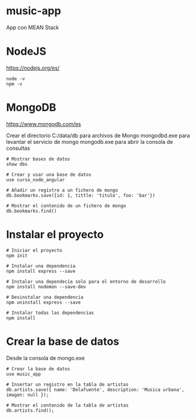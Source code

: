 # music-app
App con MEAN Stack 

# NodeJS
https://nodejs.org/es/

```
node -v
npm -v 
``` 

# MongoDB 

https://www.mongodb.com/es

Crear el directorio C:/data/db para archivos de Mongo 
mongodbd.exe para levantar el servicio de mongo
mongodb.exe para abrir la consola de consultas 

```
# Mostrar bases de datos
show dbs

# Crear y usar una base de datos
use curso_node_angular

# Añadir un registro a un fichero de mongo 
db.bookmarks.save({id: 1, tittle: 'titulo', foo: 'bar'})

# Mostrar el contenido de un fichero de mongo
db.bookmarks.find()
```

# Instalar el proyecto 

```
# Iniciar el proyecto
npm init

# Instalar una dependencia
npm install express --save 

# Instalar una dependecia solo para el entorno de desarrollo 
npm install nodemon --save-dev 

# Desinstalar una dependencia 
npm uninstall express --save

# Instalar todas las dependencias
npm install 
``` 

# Crear la base de datos
Desde la consola de mongo.exe
```
# Crear la base de datos
use music_app

# Insertar un registro en la tabla de artistas
db.artists.save({ name: 'Delafuente', description: 'Musica urbana', imagen: null });

# Mostrar el contenido de la tabla de artistas
db.artists.find();
```



